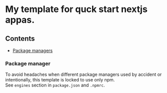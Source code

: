 # My template for quck start nextjs appas.

## Contents

* [Package managers](#package-manager)

### Package manager

To avoid headaches when different package managers used by accident or intentionally, this template is locked to use only npm. <br/>
See `engines` section in `package.json` and `.npmrc`.
